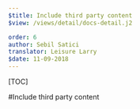 ```yaml
---
$title: Include third party content
$view: /views/detail/docs-detail.j2

order: 6
author: Sebil Satici
translator: Leisure Larry
$date: 11-09-2018
---
```


[TOC]

#Include third party content
